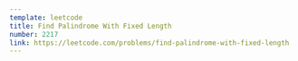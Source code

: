 ```yaml
---
template: leetcode
title: Find Palindrome With Fixed Length
number: 2217
link: https://leetcode.com/problems/find-palindrome-with-fixed-length
---
```

